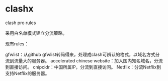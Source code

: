 # clashx
clash pro rules

采用白名单模式建立分流策略。

现有rules：

gfwlist：从github gfwlist转码得来，处理成clash可辨认的格式，以域名方式分流到流量大的服务器。
accelerated chinese website：加入国内知名域名，分流到直接访问。
cnipcidr：中国所属IP，分流到直接访问。
Netflix：分流Netflix到支持Netflix的服务器。
